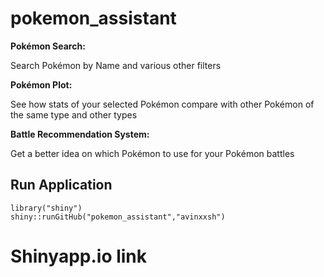 # pokemon_assistant
**Pokémon Search:**

Search Pokémon by Name and various other filters

**Pokémon Plot:**

See how stats of your selected Pokémon compare with other Pokémon of the same type and other types

**Battle Recommendation System:**

Get a better idea on which Pokémon to use for your Pokémon battles

## Run Application 
```
library("shiny")
shiny::runGitHub("pokemon_assistant","avinxxsh")
```

# Shinyapp.io link
